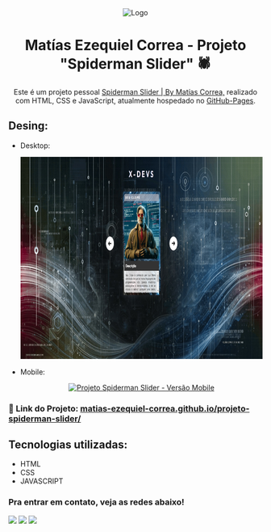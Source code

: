 <div align="center">
  <img alt="Logo" src="./src/imagens/spider-logo.png" width="100"/>
</div>
<h1 align="center">
  Matías Ezequiel Correa - Projeto "Spiderman Slider" 🕷
</h1>
<p align="center">
  Este é um projeto pessoal <a href="https://matias-ezequiel-correa.github.io/projeto-spiderman-slider/" target="_blank">Spiderman Slider | By Matías Correa,</a> realizado com HTML, CSS e JavaScript, atualmente hospedado no <a href="https://github.com/matias-ezequiel-correa">GitHub-Pages</a>.
</p>

## Desing: 
* Desktop:
[<p align="center"><img height="400em" src="./src/design/desktop-design.png" alt="Projeto Spiderman Slider - Versão Desktop">](https://matias-ezequiel-correa.github.io/projeto-spiderman-slider/)<p>

* Mobile:
[<p align="center"><img width=250 src="./src/design/projeto-spiderman-slider.png" alt="Projeto  Spiderman Slider - Versão Mobile">](https://matias-ezequiel-correa.github.io/projeto-spiderman-slider/)<p>

### 🔗 Link do Projeto: <a href="https://matias-ezequiel-correa.github.io/projeto-spiderman-slider/" target="_blank">matias-ezequiel-correa.github.io/projeto-spiderman-slider/</a>

## Tecnologias utilizadas:

 * HTML
 * CSS
 * JAVASCRIPT

 ### Pra entrar em contato, veja as redes abaixo!
 
<div> 
  <a href="https://instagram.com/maticorrea10" target="_blank"><img src="https://img.shields.io/badge/-Instagram-%23E4405F?style=for-the-badge&logo=instagram&logoColor=white" target="_blank"></a>
  <a href = "https://matiasecorrea19@gmail.com"><img src="https://img.shields.io/badge/-Gmail-%23333?style=for-the-badge&logo=gmail&logoColor=white" target="_blank"></a>
  <a href="https://www.linkedin.com/in/matías-ezequiel-correa" target="_blank"><img src="https://img.shields.io/badge/-LinkedIn-%230077B5?style=for-the-badge&logo=linkedin&logoColor=white" target="_blank"></a> 
</div>
